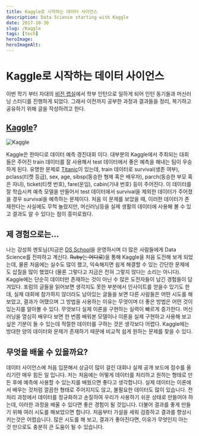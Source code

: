 ```yaml
---
title: Kaggle로 시작하는 데이터 사이언스
description: Data Science starting with Kaggle
date: 2017-10-30
slug: /Kaggle
tags: [tech]
heroImage:
heroImageAlt:
---
```


# Kaggle로 시작하는 데이터 사이언스

이번 학기 부터 자대의 [비전 랩실](cvlab.hanyang.ac.kr)에서 학부 인턴으로 일하게 되어 인턴 동기들과 머신러닝 스터디를 진행하게 되었다. 그래서 이전까지 공부한 과정과 결과들을 정리, 복기하고 공유하기 위해 글을 작성하려고 한다.


## [Kaggle](https://www.kaggle.com)?

![Kaggle](https://drive.google.com/uc?id=0BwQhFb-IfuTFQ01feDBLVjJ5NTg)

Kaggle은 한마디로 데이터 예측 경진대회 이다. 대부분의 Kaggle에서 주최되는 대회들은 주어진 train 데이터를 잘 사용해서 test 데이터에서 좋은 예측을 해내는 팀이 우승하게 된다. 유명한 문제로 [Titanic](https://www.kaggle.com/c/titanic)이 있는데, train 데이터로 survival(생존 여부), pclass(티켓 등급), sex, age, sibsp(동승한 형제 혹은 배우자), parch(동승한 부모 혹은 자녀), ticket(티켓 번호), fare(운임), cabin(기내 번호) 등이 주어진다. 이 데이터를 잘 학습시켜 예측 모델을 만들어서 test 데이터에서 survival을 제외한 데이터가 주어졌을 경우 survival을 예측하는 문제이다. 처음 이 문제를 보았을 때, 이러한 데이터가 존재한다는 사실에도 무척 놀랐지만, 머신러닝등을 실제 생활의 데이터에 사용해 볼 수 있고 결과도 알 수 있다는 점이 흥미로웠다.

## 제 경험으로는...

나는 강성희 멘토님(지금은 [DS School](https://dsschool.co.kr/)을 운영하시며 더 많은 사람들에게 Data Science를 전파하고 계신다. ~~Ruby는 어디로~~)을 통해 Kaggle을 처음 도전해 보게 되었는데, 물론 처음에는 실수도 많이 했고, 익숙해지면 쉽게 해결할 수 있는 간단한 문제에도 삽질을 많이 했었다 (물론 그렇다고 지금은 전혀 그렇지 않다는 소리는 아니다). Kaggle에는 단순히 데이터만 존재하는 것이 아닌 수 많은 도전자들이 남긴 경험들이 담겨있다. 포럼의 글들을 읽어보면 생각지도 못한 부분에서 인사이트를 얻을수 있기도 한데, 실제 대회에 참가하지 않더라도 남아있는 글들을 보면 다른 사람들은 어떤 시도를 해보았고, 결과가 어땠으며 그 방법을 사용하는 이유는 무엇이며 더 좋은 방법은 어떤 것이 있는지를 알아볼 수 있다. 무엇보다 실제 이론을 구현하는 실력이 빠르게 증가한다. 머신러닝을 열심히 배우다 보면 한 번쯤 배워본 모델이나 이론을 실제 구현하고 사용해 보고 싶은 기분이 들 수 있는데 적절한 데이터를 구하는 것은 생각보다 어렵다. Kaggle에는 방대한 양의 데이터와 문제가 존재하기 때문에 비교적 쉽게 원하는 문제를 찾을 수 있다.


## 무엇을 배울 수 있을까요?

데이터 사이언스에 처음 입문해서 상금이 많이 걸린 대회나 실제 공개 보드에 점수를 올리기란 매우 힘든 일 입니다. 저는 처음에는 어떻게 데이터를 처리하고 원하는 형태로 만든 후에 예측에 사용할 수 있는지를 배웠으면 좋다고 생각합니다. 실제 데이터는 이론에서 배우는 것처럼 깔끔한 형태로 주어지지도 않고, 불필요한 데이터도 많이 있습니다. 전처리 과정에서 데이터를 정규화하고 손질하여 우리가 사용하기 쉬운 상태로 만들어야 하는데, 이러한 과정을 배울 수 있다면 좋은 경험이 될 것입니다. 더불어 결과를 좋게 만들기 위해 여러 시도를 해보았으면 합니다. 처음부터 가설을 세워 검증하고 결과를 향상시키는것은 어렵습니다. 많은 시도를 해 보고, 결과가 좋아진다면, 이유가 무엇인지 아는 것 만으로도 충분히 큰 도움이 될 수 있습니다.
